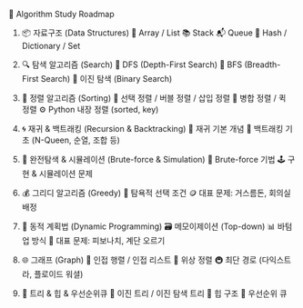 🧠 Algorithm Study Roadmap

1. 📦 자료구조 (Data Structures)
📂 Array / List
📚 Stack
📬 Queue
🔑 Hash / Dictionary / Set

2. 🔍 탐색 알고리즘 (Search)
🧗 DFS (Depth-First Search)
🌊 BFS (Breadth-First Search)
🎯 이진 탐색 (Binary Search)

3. 🧮 정렬 알고리즘 (Sorting)
🧊 선택 정렬 / 버블 정렬 / 삽입 정렬
🧵 병합 정렬 / 퀵 정렬
⚙️ Python 내장 정렬 (sorted, key)

4. 🌀 재귀 & 백트래킹 (Recursion & Backtracking)
🔁 재귀 기본 개념
🧩 백트래킹 기초 (N-Queen, 순열, 조합 등)

5. 🧪 완전탐색 & 시뮬레이션 (Brute-force & Simulation)
🧱 Brute-force 기법
🕹️ 구현 & 시뮬레이션 문제

6. 💰 그리디 알고리즘 (Greedy)
🧠 탐욕적 선택 조건
🪙 대표 문제: 거스름돈, 회의실 배정

7. 🧾 동적 계획법 (Dynamic Programming)
🗃️ 메모이제이션 (Top-down)
📊 바텀업 방식
🧮 대표 문제: 피보나치, 계단 오르기

8. 🌐 그래프 (Graph)
🧷 인접 행렬 / 인접 리스트
🧭 위상 정렬
🚇 최단 경로 (다익스트라, 플로이드 워셜)

9. 🌲 트리 & 힙 & 우선순위큐
🌿 이진 트리 / 이진 탐색 트리
🔺 힙 구조
📨 우선순위 큐
